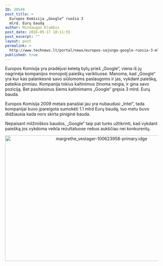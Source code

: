 ```yaml
---
ID: 20549
post_title: >
  Europos Komisija „Google“ ruošia 3
  mlrd. Eurų baudą
author: Mindaugas Klumbis
post_date: 2016-05-17 10:11:55
post_excerpt: ""
layout: post
permalink: >
  http://www.technews.lt/portal/news/europos-sajunga-google-ruosia-3-mlrd-euru-bauda/
published: true
---
```

Europos Komisija yra pradėjusi keletą bylų prieš „Google“, viena iš jų nagrinėja kompanijos monopolį paieškų varikliuose. Manoma, kad „Google“ yra kur kas palankesnė savo siūlomoms paslaugoms ir jas, vykdant paiešką, pateikia pirmiau. Kompanija tokius kaltinimus žinoma neigia, ir gina savo poziciją. Bet pasiteisinus šiems kaltinimams „Google“ gręsia 3 mlrd. Eurų bauda.

Europos Komisija 2009 metais panašiai jau yra nubaudusi „Intel“, tada kompanijai buvo įpareigota sumokėti 1.1 mlrd Eurų baudą, tuo metu buvo didžiausia kada nors skirta piniginė bauda.

Nepaisant milžiniškos baudos, „Google“ taip pat turės užtikrinti, kad vykdant paiešką jos vykdoma veikla rezultatuose nebus aukščiau nei konkurentų.
<p style="text-align: center"><img class="alignnone wp-image-20551 size-full" src="http://www.technews.lt/portal/wp-content/uploads/2016/05/margrethe_vestager-100623958-primary.idge_.jpg" alt="margrethe_vestager-100623958-primary.idge" width="620" height="413" /></p>